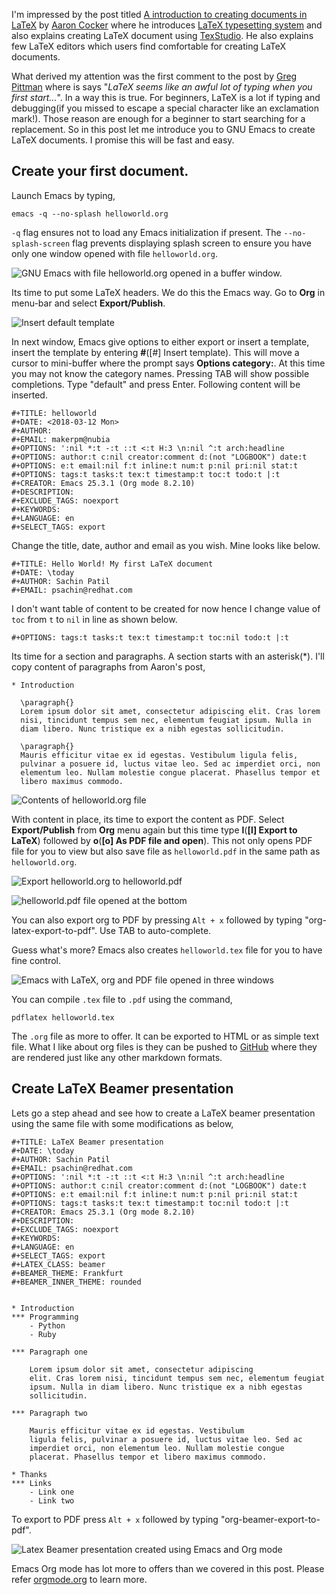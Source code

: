 


I'm impressed by the post titled [A introduction to creating documents
in LaTeX](https://opensource.com/article/17/6/introduction-latex) by
[Aaron Cocker](https://opensource.com/users/aaroncocker) where he
introduces [LaTeX typesetting system](https://www.latex-project.org)
and also explains creating LaTeX document using
[TexStudio](http://www.texstudio.org/). He also explains few LaTeX
editors which users find comfortable for creating LaTeX documents.

What derived my attention was the first comment to the post by [Greg
Pittman](https://opensource.com/users/greg-p) where is says "_LaTeX
seems like an awful lot of typing when you first start..._". In a way
this is true. For beginners, LaTeX is a lot if typing and debugging(if
you missed to escape a special character like an exclamation mark!).
Those reason are enough for a beginner to start searching for a
replacement. So in this post let me introduce you to GNU Emacs to
create LaTeX documents. I promise this will be fast and easy.

## Create your first document.

Launch Emacs by typing,
```
emacs -q --no-splash helloworld.org
```

`-q` flag ensures not to load any Emacs initialization if present. The
`--no-splash-screen` flag prevents displaying splash screen to ensure
you have only one window opened with file `helloworld.org`.

![GNU Emacs with file helloworld.org opened in a buffer window.](https://raw.githubusercontent.com/psachin/psachin.github.io/os.com/images/emacs-latex-opensource.com/emacs_startup.png)

Its time to put some LaTeX headers. We do this the Emacs way. Go to
**Org** in menu-bar and select **Export/Publish**.

![Insert default template](https://raw.githubusercontent.com/psachin/psachin.github.io/os.com/images/emacs-latex-opensource.com/insert_template_flow.png)

In next window, Emacs give options to either export or insert a
template, insert the template by entering **#**([#] Insert template).
This will move a cursor to mini-buffer where the prompt says **Options
category:**. At this time you may not know the category names.
Pressing TAB will show possible completions. Type "default" and press
Enter. Following content will be inserted.


```
#+TITLE: helloworld
#+DATE: <2018-03-12 Mon>
#+AUTHOR:
#+EMAIL: makerpm@nubia
#+OPTIONS: ':nil *:t -:t ::t <:t H:3 \n:nil ^:t arch:headline
#+OPTIONS: author:t c:nil creator:comment d:(not "LOGBOOK") date:t
#+OPTIONS: e:t email:nil f:t inline:t num:t p:nil pri:nil stat:t
#+OPTIONS: tags:t tasks:t tex:t timestamp:t toc:t todo:t |:t
#+CREATOR: Emacs 25.3.1 (Org mode 8.2.10)
#+DESCRIPTION:
#+EXCLUDE_TAGS: noexport
#+KEYWORDS:
#+LANGUAGE: en
#+SELECT_TAGS: export
```

Change the title, date, author and email as you wish. Mine looks like
below.
```
#+TITLE: Hello World! My first LaTeX document
#+DATE: \today
#+AUTHOR: Sachin Patil
#+EMAIL: psachin@redhat.com
```

I don't want table of content to be created for now hence I change value of
`toc` from `t` to `nil` in line as shown below.
```
#+OPTIONS: tags:t tasks:t tex:t timestamp:t toc:nil todo:t |:t
```

Its time for a section and paragraphs. A section starts with an
asterisk(*). I'll copy content of paragraphs from Aaron's post,
```
* Introduction

  \paragraph{}
  Lorem ipsum dolor sit amet, consectetur adipiscing elit. Cras lorem
  nisi, tincidunt tempus sem nec, elementum feugiat ipsum. Nulla in
  diam libero. Nunc tristique ex a nibh egestas sollicitudin.

  \paragraph{}
  Mauris efficitur vitae ex id egestas. Vestibulum ligula felis,
  pulvinar a posuere id, luctus vitae leo. Sed ac imperdiet orci, non
  elementum leo. Nullam molestie congue placerat. Phasellus tempor et
  libero maximus commodo.
```

![Contents of helloworld.org file](https://github.com/psachin/psachin.github.io/raw/os.com/images/emacs-latex-opensource.com/helloworld_file.png)

With content in place, its time to export the content as PDF. Select
**Export/Publish** from **Org** menu again but this time type
**l**(**[l] Export to LaTeX**) followed by **o**(**[o] As PDF file and
open**). This not only opens PDF file for you to view but also save
file as `helloworld.pdf` in the same path as `helloworld.org`.

![Export helloworld.org to helloworld.pdf](https://github.com/psachin/psachin.github.io/raw/os.com/images/emacs-latex-opensource.com/org_to_pdf.png)

![helloworld.pdf file opened at the bottom](https://github.com/psachin/psachin.github.io/raw/os.com/images/emacs-latex-opensource.com/org_and_pdf_file.png)

You can also export org to PDF by pressing `Alt + x` followed by
typing "org-latex-export-to-pdf". Use TAB to auto-complete.

Guess what's more? Emacs also creates `helloworld.tex` file for you to
have fine control.

![Emacs with LaTeX, org and PDF file opened in three windows](https://github.com/psachin/psachin.github.io/raw/os.com/images/emacs-latex-opensource.com/org_tex_pdf.png)

You can compile `.tex` file to `.pdf` using the
command,
```
pdflatex helloworld.tex
```

The `.org` file as more to offer. It can be exported to HTML or as
simple text file. What I like about org files is they can be pushed to
[GitHub](https://github.com) where they are rendered just like any
other markdown formats.


## Create LaTeX Beamer presentation

Lets go a step ahead and see how to create a LaTeX beamer presentation
using the same file with some modifications as below,
```
#+TITLE: LaTeX Beamer presentation
#+DATE: \today
#+AUTHOR: Sachin Patil
#+EMAIL: psachin@redhat.com
#+OPTIONS: ':nil *:t -:t ::t <:t H:3 \n:nil ^:t arch:headline
#+OPTIONS: author:t c:nil creator:comment d:(not "LOGBOOK") date:t
#+OPTIONS: e:t email:nil f:t inline:t num:t p:nil pri:nil stat:t
#+OPTIONS: tags:t tasks:t tex:t timestamp:t toc:nil todo:t |:t
#+CREATOR: Emacs 25.3.1 (Org mode 8.2.10)
#+DESCRIPTION:
#+EXCLUDE_TAGS: noexport
#+KEYWORDS:
#+LANGUAGE: en
#+SELECT_TAGS: export
#+LATEX_CLASS: beamer
#+BEAMER_THEME: Frankfurt
#+BEAMER_INNER_THEME: rounded


* Introduction
*** Programming
    - Python
    - Ruby

*** Paragraph one

    Lorem ipsum dolor sit amet, consectetur adipiscing
    elit. Cras lorem nisi, tincidunt tempus sem nec, elementum feugiat
    ipsum. Nulla in diam libero. Nunc tristique ex a nibh egestas
    sollicitudin.

*** Paragraph two

    Mauris efficitur vitae ex id egestas. Vestibulum
    ligula felis, pulvinar a posuere id, luctus vitae leo. Sed ac
    imperdiet orci, non elementum leo. Nullam molestie congue
    placerat. Phasellus tempor et libero maximus commodo.

* Thanks
*** Links
    - Link one
    - Link two
```

To export to PDF press `Alt + x` followed by typing
"org-beamer-export-to-pdf".

![Latex Beamer presentation created using Emacs and Org mode](https://github.com/psachin/psachin.github.io/raw/os.com/images/emacs-latex-opensource.com/LaTeX_Beamer_presentation.png)

Emacs Org mode has lot more to offers than we covered in this post.
Please refer
[orgmode.org](https://orgmode.org/worg/org-tutorials/org-latex-export.html)
to learn more.
